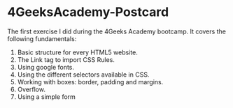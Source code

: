# 4GeeksAcademy-Postcard

The first exercise I did during the 4Geeks Academy bootcamp. It covers the following fundamentals: 

1. Basic structure for every HTML5 website.
2. The Link tag to import CSS Rules.
3. Using google fonts.
3. Using the different selectors available in CSS.
4. Working with boxes: border, padding and margins.
5. Overflow.
6. Using a simple form
